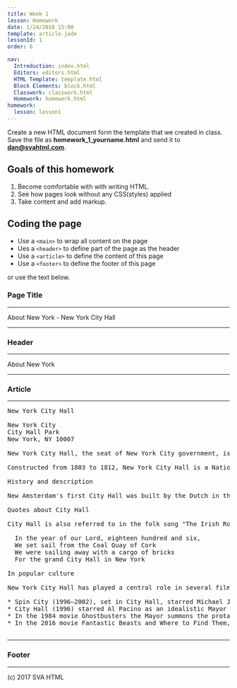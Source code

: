 ```yaml
---
title: Week 1
lesson: Homework
date: 1/24/2018 15:00
template: article.jade
lessonId: 1
order: 6

nav:
  Introduction: index.html
  Editors: editors.html
  HTML Template: template.html
  Block Elements: block.html
  Classwork: classwork.html
  Homework: homework.html
homework:
  lesson: lesson1
---
```


Create a new HTML document form the template that we created in class. Save the file as **homework_1_yourname.html** and send it to **dan@svahtml.com**.

## Goals of this homework

1.  Become comfortable with with writing HTML.
2.  See how pages look without any CSS(styles) applied
3.  Take content and add markup.

## Coding the page

* Use a `<main>` to wrap all content on the page
* Ues a `<header>` to define part of the page as the header
* Use a `<article>` to define the content of this page
* Use a `<footer>` to define the footer of this page

or use the text below.

### Page Title

---

About New York - New York City Hall

---

### Header

---

About New York

---

### Article

---

<pre class="text-content">
New York City Hall

New York City
City Hall Park
New York, NY 10007

New York City Hall, the seat of New York City government, is located at the center of City Hall Park in the Civic Center area of Lower Manhattan, between Broadway, Park Row, and Chambers Street. The building is the oldest city hall in the United States that still houses its original governmental functions, such as the office of the Mayor of New York City and the chambers of the New York City Council. While the Mayor's Office is in the building, the staff of thirteen municipal agencies under mayoral control are located in the nearby Manhattan Municipal Building, one of the largest government buildings in the world.

Constructed from 1803 to 1812, New York City Hall is a National Historic Landmark and is listed on the National Register of Historic Places. Both its exterior (1966) and interior (1976) are designated New York City landmarks.

History and description

New Amsterdam's first City Hall was built by the Dutch in the 17th century near 73 Pearl Street. The city's second City Hall, built in 1700, stood on Wall and Nassau Streets. That building was renamed Federal Hall after New York became the first official capital of the United States after the Revolutionary War. Plans for building a new City Hall were discussed by the New York City Council as early as 1776, but the financial strains of the war delayed progress. The Council chose a site at the old Common at the northern limits of the City, now City Hall Park. City Hall was originally an area for the first almhouse in 1653. In 1736, there was a financed almhouse for those who were fit to work, for the unfit, and those that were like criminals but were paupers.

Quotes about City Hall

City Hall is also referred to in the folk song "The Irish Rover" as performed by The Clancy Brothers, The Pogues and The Dubliners:

  In the year of our Lord, eighteen hundred and six,
  We set sail from the Coal Quay of Cork
  We were sailing away with a cargo of bricks
  For the grand City Hall in New York

In popular culture

New York City Hall has played a central role in several films and television series.

* Spin City (1996–2002), set in City Hall, starred Michael J. Fox as a Deputy Mayor making efforts to stop the dim-witted Mayor from embarrassing himself in front of the media and voters.
* City Hall (1996) starred Al Pacino as an idealistic Mayor and John Cusack as his Deputy Mayor, who leads an investigation with unexpectedly far-reaching consequences into an accidental shooting.
* In the 1984 movie Ghostbusters the Mayor summons the protagonists to City Hall to discuss the impending end of the world.
* In the 2016 movie Fantastic Beasts and Where to Find Them, part of J. K. Rowling's Wizarding World, Senator Henry Shaw (played by Josh Cowdery) holds a fundraising dinner at City Hall for his re-election; this dinner is later disrupted by a magical force that attacks him while he is delivering a speech. St George's Hall, in Liverpool, stands-in for the City Hall in both interior and exterior scenes.

</pre>

---

### Footer

---

(c) 2017 SVA HTML
